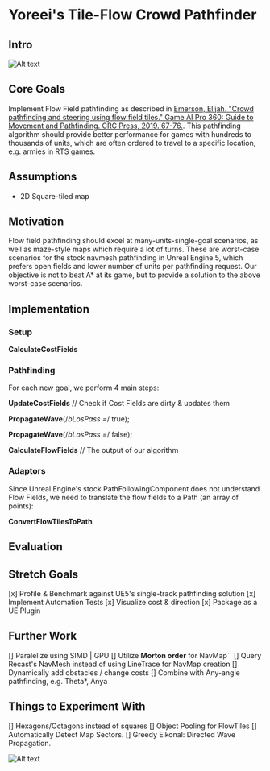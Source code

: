 # Yoreei's Tile-Flow Crowd Pathfinder


## Intro

![Alt text](image-14.png)

## Core Goals

Implement Flow Field pathfinding as described in [Emerson, Elijah. "Crowd pathfinding and steering using flow field tiles." Game AI Pro 360: Guide to Movement and Pathfinding. CRC Press, 2019. 67-76.](https://www.gameaipro.com/GameAIPro/GameAIPro_Chapter23_Crowd_Pathfinding_and_Steering_Using_Flow_Field_Tiles.pdf). This pathfinding algorithm should provide better performance for games with hundreds to thousands of units, which are often ordered to travel to a specific location, e.g. armies in RTS games.

## Assumptions
- 2D Square-tiled map

## Motivation
Flow field pathfinding should excel at many-units-single-goal scenarios, as well as maze-style maps which require a lot of turns. These are worst-case scenarios for the stock navmesh pathfinding in Unreal Engine 5, which prefers open fields and lower number of units per pathfinding request. Our objective is not to beat A* at its game, but to provide a solution to the above worst-case scenarios.

## Implementation

### Setup

**CalculateCostFields**

### Pathfinding

For each new goal, we perform 4 main steps:
		
**UpdateCostFields** // Check if Cost Fields are dirty & updates them

**PropagateWave**(/*bLosPass =*/ true); 

**PropagateWave**(/*bLosPass =*/ false);

**CalculateFlowFields** // The output of our algorithm

### Adaptors

Since Unreal Engine's stock PathFollowingComponent does not understand Flow Fields, we need to translate the flow fields to a Path (an array of points):

**ConvertFlowTilesToPath**

## Evaluation


## Stretch Goals
[x] Profile & Benchmark against UE5's single-track pathfinding solution
[x] Implement Automation Tests
[x] Visualize cost & direction
[x] Package as a UE Plugin

## Further Work
[] Paralelize using SIMD | GPU
[] Utilize **Morton order** for NavMap``
[] Query Recast's NavMesh instead of using LineTrace for NavMap creation
[] Dynamically add obstacles / change costs
[] Combine with Any-angle pathfinding, e.g. Theta*, Anya

## Things to Experiment With

[] Hexagons/Octagons instead of squares
[] Object Pooling for FlowTiles
[] Automatically Detect Map Sectors.
[] Greedy Eikonal: Directed Wave Propagation.

![Alt text](image-13.png)

